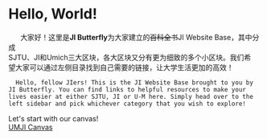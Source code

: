 # Hello, World!

      大家好！这里是**JI Butterfly**为大家建立的~~百科全书~~JI Website Base，其中分成  
 SJTU、JI和Umich三大区块，各大区块又分有更为细致的多个小区块。我们希  
 望大家可以通过左侧目录找到自己需要的链接，让大学生活更加的高效！

      Hello, fellow JIers! This is the JI Website Base brought to you by JI Butterfly. You can find links to helpful resources to make your lives easier at either SJTU, JI or U-M here. Simply head over to the left sidebar and pick whichever category that you wish to explore! 

Let's start with our canvas!  
 [UMJI Canvas](https://umjicanvas.com/login/canvas)

